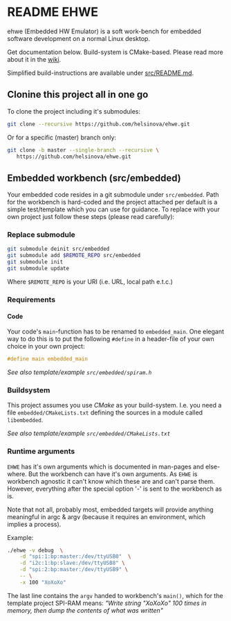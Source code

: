 README EHWE
===========

ehwe (Embedded HW Emulator) is a soft work-bench for embedded software
development on a normal Linux desktop.


Get documentation below. Build-system is CMake-based. Please read
more about it in the [wiki](wikidata/README.md).

Simplified build-instructions are available under [src/README.md](src/README.md).

## Clonine this project all in one go

To clone the project including it's submodules:

```bash
git clone --recursive https://github.com/helsinova/ehwe.git
```
Or for a specific (master) branch only:

```bash
git clone -b master --single-branch --recursive \
   https://github.com/helsinova/ehwe.git
```
Embedded workbench (src/embedded)
---------------------------------
Your embedded code resides in a git submodule under ``src/embedded``.
Path for the workbench is hard-coded and the project attached per default
is a simple test/template which you can use for guidance. To replace with
your own project just follow these steps (please read carefully):

### Replace submodule

```bash
git submodule deinit src/embedded
git submodule add $REMOTE_REPO src/embedded
git submodule init
git submodule update
```

Where ``$REMOTE_REPO`` is your URI (i.e. URL, local path e.t.c.)

### Requirements

#### Code
Your code's ``main``-function has to be renamed to ``embedded_main``. One
elegant way to do this is to put the following ``#define`` in a header-file
of your own choice in your own project:

```C
#define main embedded_main
```

*See also template/example ``src/embedded/spiram.h``*

### Buildsystem
This project assumes you use *CMake* as your build-system. I.e. you need
a file ``embedded/CMakeLists.txt`` defining the sources in a module called
``libembedded``.

*See also template/example ``src/embedded/CMakeLists.txt``*


### Runtime arguments
``EHWE`` has it's own arguments which is documented in man-pages and
else-where. But the workbench can have it's own arguments. As ``EHWE`` is
workbench agnostic it can't know which these are and can't parse them.
However, everything after the special option '-' is sent to the workbench
as is.

Note that not all, probably most, embedded targets will provide anything
meaningful in argc & argv (because it requires an environment, which implies a
process).

Example:

```bash
./ehwe -v debug  \
	-d "spi:1:bp:master:/dev/ttyUSB0"  \
	-d "i2c:1:bp:slave:/dev/ttyUSB8" \
	-d "spi:2:bp:master:/dev/ttyUSB9" \
	-- \
	-x 100 "XoXoXo"
```

The last line contains the ``argv`` handed to workbench's ``main()``, which
for the template project SPI-RAM means: *"Write string \"XoXoXo\" 100 times
in memory, then dump the contents of what was written"*
